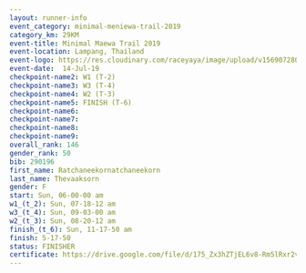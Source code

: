 ```yaml
---
layout: runner-info 
event_category: minimal-meniewa-trail-2019 
category_km: 29KM 
event-title: Minimal Maewa Trail 2019 
event-location: Lampang, Thailand 
event-logo: https://res.cloudinary.com/raceyaya/image/upload/v1569072805/logo/minimal-trail_ktnvsp.jpg 
event-date:  14-Jul-19 
checkpoint-name2: W1 (T-2) 
checkpoint-name3: W3 (T-4) 
checkpoint-name4: W2 (T-3) 
checkpoint-name5: FINISH (T-6) 
checkpoint-name6: 
checkpoint-name7: 
checkpoint-name8: 
checkpoint-name9: 
overall_rank: 146
gender_rank: 50
bib: 290196
first_name: Ratchaneekornatchaneekorn
last_name: Thevaaksorn
gender: F
start: Sun, 06-00-00 am
w1_(t_2): Sun, 07-18-12 am
w3_(t_4): Sun, 09-03-00 am
w2_(t_3): Sun, 08-20-12 am
finish_(t_6): Sun, 11-17-50 am
finish: 5-17-50
status: FINISHER
certificate: https://drive.google.com/file/d/175_Zx3hZTjEL6v8-Rm5lRxr2v7YzTNFW/view?usp=sharing
---
```

